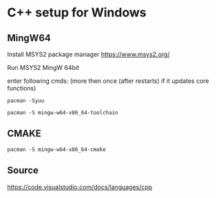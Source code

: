# C++ setup for Windows

## MingW64

Install MSYS2 package manager
<https://www.msys2.org/>

Run MSYS2 MingW 64bit

enter following cmds:
(more then once (after restarts) if it updates core functions)

    pacman -Syuu

    pacman -S mingw-w64-x86_64-toolchain

## CMAKE

    pacman -S mingw-w64-x86_64-cmake

## Source

<https://code.visualstudio.com/docs/languages/cpp>
